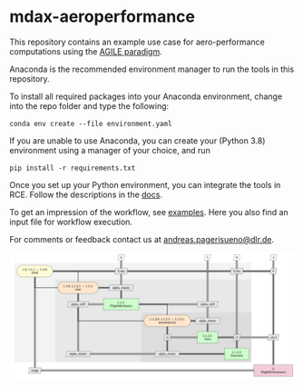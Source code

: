 # mdax-aeroperformance

This repository contains an example use case for aero-performance computations using the [AGILE paradigm](https://www.researchgate.net/project/AGILE-40-Towards-cyber-physical-collaborative-aircraft-development).

Anaconda is the recommended environment manager to run the tools in this repository.

To install all required packages into your Anaconda environment, change into the repo folder and type the following:
```
conda env create --file environment.yaml
```

If you are unable to use Anaconda, you can create your (Python 3.8) environment using a manager of your choice, and run 
```
pip install -r requirements.txt
```

Once you set up your Python environment, you can integrate the tools in RCE. Follow the descriptions in 
the [docs](./doc/rce-tool-integration.pdf).

To get an impression of the workflow, see [examples](./example). Here you also find an input file for workflow execution.

For comments or feedback contact us at [andreas.pagerisueno@dlr.de](mailto:andreas.pagerisueno@dlr.de).

![Aeroperformance Workflow](./static/xdsm_mdax_aeroperformance.svg "Hybrid-Electric Propulsion Workflow Example")